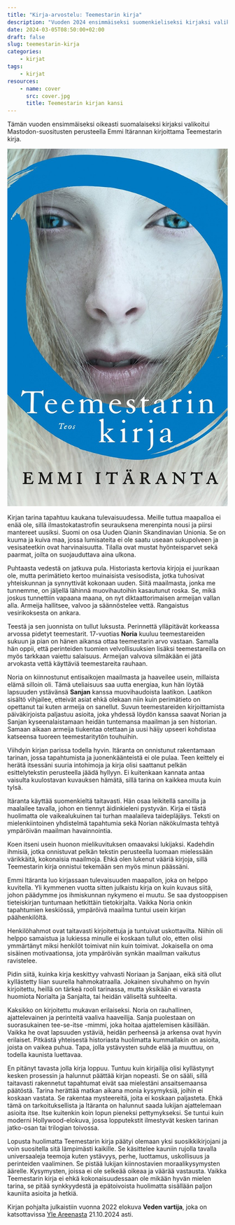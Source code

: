 ```yaml
---
title: "Kirja-arvostelu: Teemestarin kirja"
description: "Vuoden 2024 ensimmäiseksi suomenkieliseksi kirjaksi valikoitui puolisolta lahjaksi saatu Apollo-murhat."
date: 2024-03-05T08:50:00+02:00
draft: false
slug: teemestarin-kirja
categories:
    - kirjat
tags:
    - kirjat
resources:
    - name: cover
      src: cover.jpg
      title: Teemestarin kirjan kansi
---
```


Tämän vuoden ensimmäiseksi oikeasti suomalaiseksi kirjaksi valikoitui Mastodon-suositusten perusteella Emmi Itärannan kirjoittama Teemestarin kirja.

<!--more-->

![Teemestarin kirjan kansi](cover.jpg)

Kirjan tarina tapahtuu kaukana tulevaisuudessa. Meille tuttua maapalloa ei enää ole, sillä ilmastokatastrofin seurauksena merenpinta nousi ja piirsi mantereet uusiksi. Suomi on osa Uuden Qianin Skandinavian Unionia. Se on kuuma ja kuiva maa, jossa lumisateita ei ole saatu useaan sukupolveen ja vesisateetkin ovat harvinaisuutta. Tilalla ovat mustat hyönteisparvet sekä paarmat, joilta on suojauduttava aina ulkona.

Puhtaasta vedestä on jatkuva pula. Historiasta kertovia kirjoja ei juurikaan ole, mutta perimätieto kertoo muinaisista vesisodista, jotka tuhosivat yhteiskunnan ja synnyttivät kokonaan uuden. Siitä maailmasta, jonka me tunnemme, on jäljellä lähinnä muovihautoihin kasautunut roska. Se, mikä joskus tunnettiin vapaana maana, on nyt diktaattorimaisen armeijan vallan alla. Armeija hallitsee, valvoo ja säännöstelee vettä. Rangaistus vesirikoksesta on ankara.

Teestä ja sen juonnista on tullut luksusta. Perinnettä ylläpitävät korkeassa arvossa pidetyt teemestarit. 17-vuotias **Noria** kuuluu teemestareiden sukuun ja pian on hänen aikansa ottaa teemestarin arvo vastaan. Samalla hän oppii, että perinteiden tuomien velvollisuuksien lisäksi teemestareilla on myös tarkkaan vaiettu salaisuus. Armeijan valvova silmäkään ei jätä arvokasta vettä käyttäviä teemestareita rauhaan.

Noria on kiinnostunut entisaikojen maailmasta ja haaveilee usein, millaista elämä silloin oli. Tämä uteliaisuus saa uutta energiaa, kun hän löytää lapsuuden ystävänsä **Sanjan** kanssa muovihaudoista laatikon. Laatikon sisältö vihjailee, etteivät asiat ehkä olekaan niin kuin perimätieto on opettanut tai kuten armeija on sanellut. Suvun teemestareiden kirjoittamista päiväkirjoista paljastuu asioita, joka yhdessä löydön kanssa saavat Norian ja Sanjan kyseenalaistamaan heidän tuntemansa maailman ja sen historian. Samaan aikaan armeija tiukentaa otettaan ja uusi häijy upseeri kohdistaa katseensa tuoreen teemestaritytön touhuihin.

Viihdyin kirjan parissa todella hyvin. Itäranta on onnistunut rakentamaan tarinan, jossa tapahtumista ja juonenkäänteistä ei ole pulaa. Teen keittely ei herätä itsessäni suuria intohimoja ja kirja olisi saattanut pelkän esittelytekstin perusteella jäädä hyllyyn. Ei kuitenkaan kannata antaa vaisulta kuulostavan kuvauksen hämätä, sillä tarina on kaikkea muuta kuin tylsä.

Itäranta käyttää suomenkieltä taitavasti. Hän osaa leikitellä sanoilla ja maalailee tavalla, johon en tiennyt äidinkieleni pystyvän. Kirja ei tästä huolimatta ole vaikealukuinen tai turhan maalaileva taidepläjäys. Teksti on mielenkiintoinen yhdistelmä tapahtumia sekä Norian näkökulmasta tehtyä ympäröivän maailman havainnointia.

Koen itseni usein huonon mielikuvituksen omaavaksi lukijaksi. Kadehdin ihmisiä, jotka onnistuvat pelkän tekstin perusteella luomaan mielessään värikkäitä, kokonaisia maailmoja. Ehkä olen lukenut vääriä kirjoja, sillä Teemestarin kirja onnistui tekemään sen myös minun päässäni.

Emmi Itäranta luo kirjassaan tulevaisuuden maapallon, joka on helppo kuvitella. Yli kymmenen vuotta sitten julkaistu kirja on kuin kuvaus siitä, johon päädymme jos ihmiskunnan nykymeno ei muutu. Se saa dystooppisen tieteiskirjan tuntumaan hetkittäin tietokirjalta. Vaikka Noria onkin tapahtumien keskiössä, ympäröivä maailma tuntui usein kirjan päähenkilöltä.

Henkilöhahmot ovat taitavasti kirjoitettuja ja tuntuivat uskottavilta. Niihin oli helppo samaistua ja lukiessa minulle ei koskaan tullut olo, etten olisi ymmärtänyt miksi henkilöt toimivat niin kuin toimivat. Jokaisella on oma sisäinen motivaationsa, jota ympäröivän synkän maailman vaikutus ravistelee.

Pidin siitä, kuinka kirja keskittyy vahvasti Noriaan ja Sanjaan, eikä sitä ollut kyllästetty liian suurella hahmokatraalla. Jokainen sivuhahmo on hyvin kirjoitettu, heillä on tärkeä rooli tarinassa, mutta yksikään ei varasta huomiota Norialta ja Sanjalta, tai heidän väliseltä suhteelta.

Kaksikko on kirjoitettu mukavan erilaiseksi. Noria on rauhallinen, ajattelevainen ja perinteitä vaaliva haaveilija. Sanja puolestaan on suorasukainen tee-se-itse -mimmi, joka hoitaa ajattelemisen käsillään. Vaikka he ovat lapsuuden ystäviä, heidän perheensä ja arkensa ovat hyvin erilaiset. Pitkästä yhteisestä historiasta huolimatta kummallakin on asioita, joista on vaikea puhua. Tapa, jolla ystävysten suhde elää ja muuttuu, on todella kaunista luettavaa.

En pitänyt tavasta jolla kirja loppuu. Tuntuu kuin kirjailija olisi kyllästynyt kesken prosessin ja halunnut päättää kirjan nopeasti. Se on sääli, sillä taitavasti rakennetut tapahtumat eivät saa mielestäni ansaitsemaansa päätöstä. Tarina herättää matkan aikana monia kysymyksiä, joihin ei koskaan vastata. Se rakentaa mysteereitä, joita ei koskaan paljasteta. Ehkä tämä on tarkoituksellista ja Itäranta on halunnut saada lukijan ajattelemaan asioita itse. Itse kuitenkin koin lopun pieneksi pettymykseksi. Se tuntui kuin moderni Hollywood-elokuva, jossa lopputekstit ilmestyvät kesken tarinan jatko-osan tai trilogian toivossa.

Lopusta huolimatta Teemestarin kirja päätyi olemaan yksi suosikkikirjojani ja voin suositella sitä lämpimästi kaikille. Se käsittelee kauniin rujolla tavalla universaaleja teemoja kuten ystävyys, perhe, luottamus, uskollisuus ja perinteiden vaaliminen. Se pistää lukijan kiinnostavien moraalikysymysten äärelle. Kysymysten, joissa ei ole selkeää oikeaa ja väärää vastausta. Vaikka Teemestarin kirja ei ehkä kokonaisuudessaan ole mikään hyvän mielen tarina, se pitää synkkyydestä ja epätoivoista huolimatta sisällään paljon kauniita asioita ja hetkiä.

Kirjan pohjalta julkaistiin vuonna 2022 elokuva **Veden vartija**, joka on katsottavissa [Yle Areenasta](https://areena.yle.fi/1-50570186) 21.10.2024 asti.